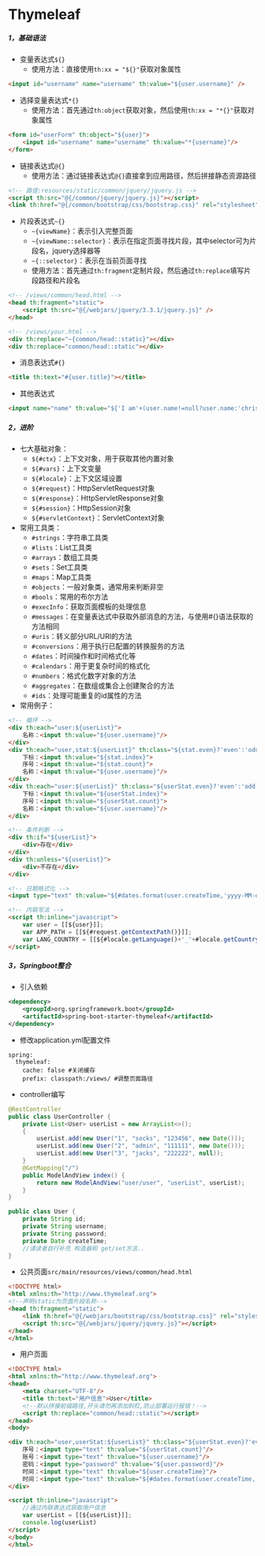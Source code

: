 # Thymeleaf

##### 1，基础语法 
- 变量表达式`${}`
  - 使用方法：直接使用`th:xx = "${}"`获取对象属性
```html
<input id="username" name="username" th:value="${user.username}" />
```
- 选择变量表达式`*{}`
  - 使用方法：首先通过`th:object`获取对象，然后使用`th:xx = "*{}"`获取对象属性
```html
<form id="userForm" th:object="${user}">
	<input id="username" name="username" th:value="*{username}"/>
</form>
```
- 链接表达式`@{}`
  - 使用方法：通过链接表达式`@{}`直接拿到应用路径，然后拼接静态资源路径
```html
<!-- 路径:resources/static/common/jquery/jquery.js -->
<script th:src="@{/common/jquery/jquery.js}"></script>
<link th:href="@{/common/bootstrap/css/bootstrap.css}" rel="stylesheet" type="text/css">
```
- 片段表达式`~{}`
  - `~{viewName}`：表示引入完整页面
  - `~{viewName::selector}`：表示在指定页面寻找片段，其中selector可为片段名，jquery选择器等
  - `~{::selector}`：表示在当前页面寻找
  - 使用方法：首先通过`th:fragment`定制片段，然后通过`th:replace`填写片段路径和片段名
```html
<!-- /views/common/head.html -->
<head th:fragment="static">
	<script th:src="@{/webjars/jquery/3.3.1/jquery.js}" />
</head>

<!-- /views/your.html -->
<div th:replace="~{common/head::static}"></div>
<div th:replace="common/head::static"></div>
```
- 消息表达式`#{}`
```html
<title th:text="#{user.title}"></title>
```
- 其他表达式
```html
<input name="name" th:value="${'I am'+(user.name!=null?user.name:'chris')}"/>
```

##### 2，进阶
- 七大基础对象：
  - `${#ctx}`：上下文对象，用于获取其他内置对象
  - `${#vars}`：上下文变量
  - `${#locale}`：上下文区域设置
  - `${#request}`：HttpServletRequest对象
  - `${#response}`：HttpServletResponse对象
  - `${#session}`：HttpSession对象
  - `${#servletContext}`：ServletContext对象
- 常用工具类：
  - `#strings`：字符串工具类
  - `#lists`：List工具类
  - `#arrays`：数组工具类
  - `#sets`：Set工具类 
  - `#maps`：Map工具类
  - `#objects`：一般对象类，通常用来判断非空
  - `#bools`：常用的布尔方法
  - `#execInfo`：获取页面模板的处理信息
  - `#messages`：在变量表达式中获取外部消息的方法，与使用#{}语法获取的方法相同
  - `#uris`：转义部分URL/URI的方法
  - `#conversions`：用于执行已配置的转换服务的方法
  - `#dates`：时间操作和时间格式化等
  - `#calendars`：用于更复杂时间的格式化
  - `#numbers`：格式化数字对象的方法
  - `#aggregates`：在数组或集合上创建聚合的方法
  - `#ids`：处理可能重复的id属性的方法
- 常用例子：
```html
<!-- 循环 -->
<div th:each="user:${userList}">
	名称：<input th:value="${user.username}"/>
</div>
<div th:each="user,stat:${userList}" th:class="${stat.even}?'even':'odd'">
	下标：<input th:value="${stat.index}">
	序号：<input th:value="${stat.count}">
	名称：<input th:value="${user.username}"/>
</div>
<div th:each="user:${userList}" th:class="${userStat.even}?'even':'odd'">
	下标：<input th:value="${userStat.index}">
	序号：<input th:value="${userStat.count}">
	名称：<input th:value="${user.username}"/>
</div>

<!-- 条件判断 -->
<div th:if="${userList}">
	<div>存在</div>
</div>
<div th:unless="${userList}">
	<div>不存在</div>
</div>

<!-- 日期格式化 -->
<input type="text" th:value="${#dates.format(user.createTime,'yyyy-MM-dd HH:mm:ss')}">

<!-- 内联写法 -->
<script th:inline="javascript">
	var user = [[${user}]];
	var APP_PATH = [[${#request.getContextPath()}]];
	var LANG_COUNTRY = [[${#locale.getLanguage()+'_'+#locale.getCountry()}]];
</script>
```
##### 3，Springboot整合
- 引入依赖
```xml
<dependency>
	<groupId>org.springframework.boot</groupId>
	<artifactId>spring-boot-starter-thymeleaf</artifactId>
</dependency>
```
- 修改application.yml配置文件
```
spring:
  thymeleaf:
    cache: false #关闭缓存
    prefix: classpath:/views/ #调整页面路径
```
- controller编写
```java
@RestController
public class UserController {
    private List<User> userList = new ArrayList<>();
    {
        userList.add(new User("1", "socks", "123456", new Date()));
        userList.add(new User("2", "admin", "111111", new Date()));
        userList.add(new User("3", "jacks", "222222", null));
    }
    @GetMapping("/")
    public ModelAndView index() {
        return new ModelAndView("user/user", "userList", userList);
    }
}

public class User {
    private String id;
    private String username;
    private String password;
    private Date createTime;
    //请读者自行补充 构造器和 get/set方法..
}
```
- 公共页面`src/main/resources/views/common/head.html`
```html
<!DOCTYPE html>
<html xmlns:th="http://www.thymeleaf.org">
<!--声明static为页面片段名称-->
<head th:fragment="static">
    <link th:href="@{/webjars/bootstrap/css/bootstrap.css}" rel="stylesheet" type="text/css"/>
    <script th:src="@{/webjars/jquery/jquery.js}"></script>
</head>
</html>
```
- 用户页面
```html
<!DOCTYPE html>
<html xmlns:th="http://www.thymeleaf.org">
<head>
    <meta charset="UTF-8"/>
    <title th:text="用户信息">User</title>
    <!--默认拼接前缀路径,开头请勿再添加斜杠,防止部署运行报错！-->
    <script th:replace="common/head::static"></script>
</head>
<body>

<div th:each="user,userStat:${userList}" th:class="${userStat.even}?'even':'odd'">
    序号：<input type="text" th:value="${userStat.count}"/>
    账号：<input type="text" th:value="${user.username}"/>
    密码：<input type="password" th:value="${user.password}"/>
    时间：<input type="text" th:value="${user.createTime}"/>
    时间：<input type="text" th:value="${#dates.format(user.createTime,'yyyy-MM-dd HH:mm:ss')}"/>
</div>

<script th:inline="javascript">
    //通过内联表达式获取用户信息
    var userList = [[${userList}]];
    console.log(userList)
</script>
</body>
</html>
```